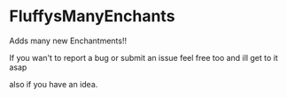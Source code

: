 # FluffysManyEnchants


Adds many new Enchantments!!

If you wan't to report a bug or submit an issue feel free too and ill get to it asap

also if you have an idea.


